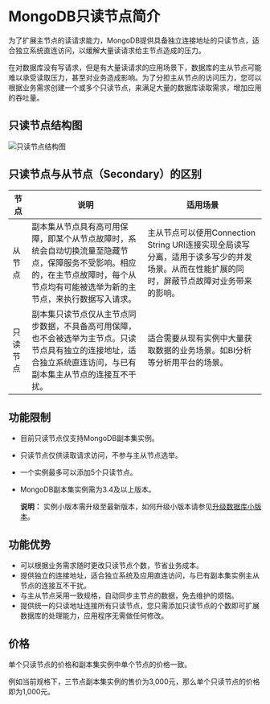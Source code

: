 # MongoDB只读节点简介

为了扩展主节点的读请求能力，MongoDB提供具备独立连接地址的只读节点，适合独立系统直连访问，以缓解大量读请求给主节点造成的压力。

在对数据库没有写请求，但是有大量读请求的应用场景下，数据库的主从节点可能难以承受读取压力，甚至对业务造成影响。为了分担主从节点的访问压力，您可以根据业务需求创建一个或多个只读节点，来满足大量的数据库读取需求，增加应用的吞吐量。

## 只读节点结构图

![只读节点结构图](https://static-aliyun-doc.oss-accelerate.aliyuncs.com/assets/img/zh-CN/9394087951/p94806.png)

## 只读节点与从节点（Secondary）的区别

|节点|说明|适用场景|
|--|--|----|
|从节点|副本集从节点具有高可用保障，即某个从节点故障时，系统会自动切换流量至隐藏节点，保障服务不受影响。相应的，在主节点故障时，每个从节点均有可能被选举为新的主节点，来执行数据写入请求。|主从节点可以使用Connection String URI连接实现全局读写分离，适用于读多写少的并发场景。从而在性能扩展的同时，屏蔽节点故障对业务带来的影响。|
|只读节点|副本集只读节点仅从主节点同步数据，不具备高可用保障，也不会被选举为主节点。只读节点具有独立的连接地址，适合独立系统直连访问，与已有副本集主从节点的连接互不干扰。|适合需要从现有实例中大量获取数据的业务场景。如BI分析等分析用平台的场景。|

## 功能限制

-   目前只读节点仅支持MongoDB副本集实例。
-   只读节点仅供读取请求访问，不参与主从节点选举。
-   一个实例最多可以添加5个只读节点。
-   MongoDB副本集实例需为3.4及以上版本。

    **说明：** 实例小版本需升级至最新版本，如何升级小版本请参见[升级数据库小版本](~~90666~~)。


## 功能优势

-   可以根据业务需求随时更改只读节点个数，节省业务成本。
-   提供独立的连接地址，适合独立系统及应用直连访问，与已有副本集实例主从节点的连接互不干扰。
-   与主从节点采用一致规格，自动同步主节点的数据，免去维护的烦恼。
-   提供统一的只读地址连接所有只读节点，您只需添加只读节点的个数即可扩展数据库的处理能力，应用程序无需做任何修改。

## 价格

单个只读节点的价格和副本集实例中单个节点的价格一致。

例如当前规格下，三节点副本集实例的售价为3,000元，那么单个只读节点的价格即为1,000元。

